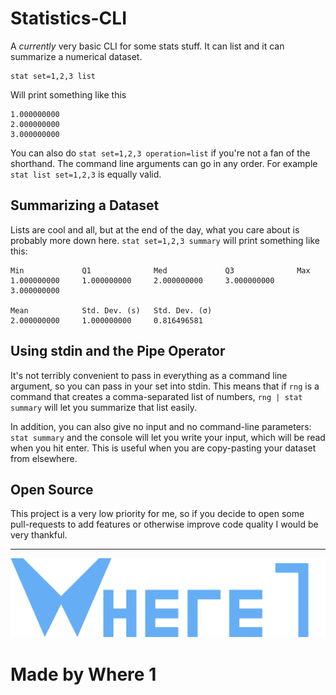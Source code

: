 
# Statistics-CLI

A *currently* very basic CLI for some stats stuff. It can list and it can summarize a numerical dataset.

    stat set=1,2,3 list

Will print something like this

    
	1.000000000
    2.000000000
    3.000000000

You can also do `stat set=1,2,3 operation=list` if you're not a fan of the shorthand. The command line arguments can go in any order. For example `stat list set=1,2,3` is equally valid.

## Summarizing a Dataset

Lists are cool and all, but at the end of the day, what you care about is probably more down here. `stat set=1,2,3 summary` will print something like this:

	Min             Q1              Med             Q3              Max
	1.000000000     1.000000000     2.000000000     3.000000000     3.000000000

    Mean            Std. Dev. (s)   Std. Dev. (σ)
    2.000000000     1.000000000     0.816496581

## Using stdin and the Pipe Operator

It's not terribly convenient to pass in everything as a command line argument, so you can pass in your set into stdin. This means that if `rng` is a command that creates a comma-separated list of numbers, `rng | stat summary` will let you summarize that list easily.

In addition, you can also give no input and no command-line parameters: `stat summary` and the console will let you write your input, which will be read when you hit enter. This is useful when you are copy-pasting your dataset from elsewhere.

## Open Source

This project is a very low priority for me, so if you decide to open some pull-requests to add features or otherwise improve code quality I would be very thankful.

---
![Logo](/images/logo_full.png)

# Made by Where 1
